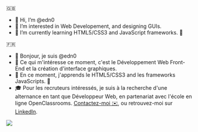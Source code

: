 🇬🇧
- 👋 Hi, I’m @edn0
- 👀 I’m interested in Web Developement, and designing GUIs.
- 🌱 I’m currently learning HTML5/CSS3 and JavaScript frameworks. 🚀


🇫🇷
- 👋 Bonjour, je suis @edn0
- 👀 Ce qui m'intéresse ce moment, c'est le Développement Web Front-End et la création d'interface graphiques. 
- 🌱 En ce moment, j'apprends le HTML5/CSS3 and les frameworks JavaScripts. 🚀
- 🎓 Pour les recruteurs intéressés, je suis à la recherche d'une alternance en tant que Développeur Web, en partenariat avec l'école en ligne OpenClassrooms. [Contactez-moi ✉️](mailto:corentin.edno.blondiau@gmail.com), ou retrouvez-moi sur [LinkedIn](https://www.linkedin.com/in/corentin-blondiau/).

![](https://komarev.com/ghpvc/?username=edn0)
